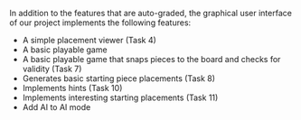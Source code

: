 In addition to the features that are auto-graded, the graphical user interface
of our project implements the following features:


 - A simple placement viewer (Task 4)
 - A basic playable game
 - A basic playable game that snaps pieces to the board and checks for validity (Task 7)
 - Generates basic starting piece placements (Task 8)
 - Implements hints (Task 10)
 - Implements interesting starting placements (Task 11)
 - Add AI to AI mode



